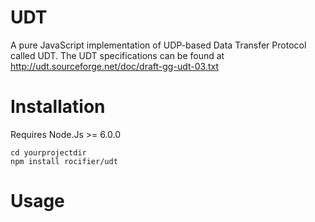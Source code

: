 # UDT

A pure JavaScript implementation of UDP-based Data Transfer Protocol called UDT.
The UDT specifications can be found at http://udt.sourceforge.net/doc/draft-gg-udt-03.txt

# Installation

Requires Node.Js >= 6.0.0

    cd yourprojectdir
    npm install rocifier/udt

# Usage

